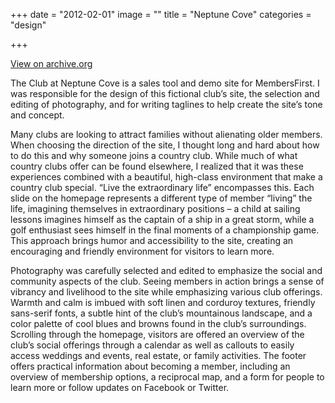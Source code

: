 +++
date = "2012-02-01"
image = ""
title = "Neptune Cove"
categories = "design"

+++

<p class="center"><a href="https://web.archive.org/web/20140207211845/http://www.neptunecove.com/" class="live-link">View on archive.org</a></p>

The Club at Neptune Cove is a sales tool and demo site for MembersFirst. I was responsible for the design of this fictional club’s site, the selection and editing of photography, and for writing taglines to help create the site’s tone and concept.

Many clubs are looking to attract families without alienating older members. When choosing the direction of the site, I thought long and hard about how to do this and why someone joins a country club. While much of what country clubs offer can be found elsewhere, I realized that it was these experiences combined with a beautiful, high-class environment that make a country club special. “Live the extraordinary life” encompasses this. Each slide on the homepage represents a different type of member “living” the life, imagining themselves in extraordinary positions – a child at sailing lessons imagines himself as the captain of a ship in a great storm, while a golf enthusiast sees himself in the final moments of a championship game. This approach brings humor and accessibility to the site, creating an encouraging and friendly environment for visitors to learn more.

Photography was carefully selected and edited to emphasize the social and community aspects of the club. Seeing members in action brings a sense of vibrancy and livelihood to the site while emphasizing various club offerings. Warmth and calm is imbued with soft linen and corduroy textures, friendly sans-serif fonts, a subtle hint of the club’s mountainous landscape, and a color palette of cool blues and browns found in the club’s surroundings. Scrolling through the homepage, visitors are offered an overview of the club’s social offerings through a calendar as well as callouts to easily access weddings and events, real estate, or family activities. The footer offers practical information about becoming a member, including an overview of membership options, a reciprocal map, and a form for people to learn more or follow updates on Facebook or Twitter.